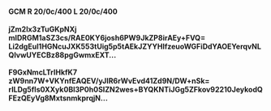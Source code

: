 #### GCM R 20/0c/400 L 20/0c/400
**jZm2lx3zTuGKpNXj**<br/>**mIDRGM1aSZ3cs/RAE0KY6josh6PW9JkZP8irAEy+FVQ=**<br/>**Li2dgEuI1HGNcuJXK553tUig5p5tAEkJZYYHlfzeuoWGFiDdYAOEYerqvNLQlvwUYECBz88pgGwmxEXT...**<br/><br/>
**F9GxNmcLTrIHkfK7**<br/>**zW9nn7W+VKYnfEAQEV/yJIR6rWvEvd41Zd9N/DW+nSk=**<br/>**rlLDg5fls0XXyk0Bl3P0h0SIZN2wes+BYQKNTiJGg5ZFkov92210JeykodQFEzQEyVg8MxtsnmkprqjN...**